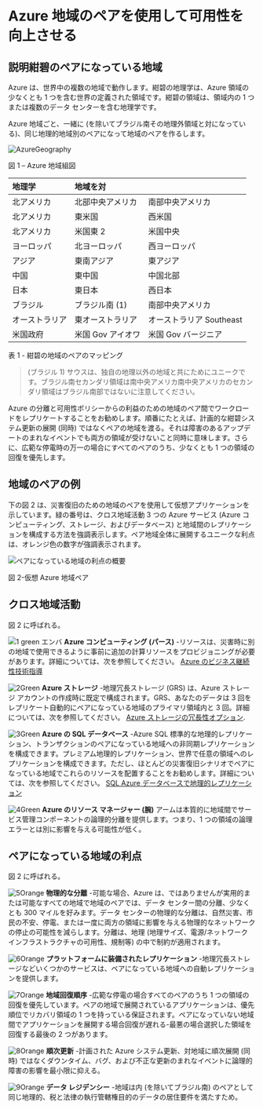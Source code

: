 <properties
	pageTitle="Improve Business Continuity with Azure Regional Pairs"
	description="Use Regional pairs to keep applications resilient during data center failures."
	services="multiple"
	documentationCenter=""
	authors="rboucher"
	manager="jwhit"
	editor="tysonn"/>

<tags
    ms.service="backup"
    ms.workload="storage-backup-recovery"
    ms.tgt_pltfrm="na"
    ms.devlang="na"
    ms.topic="article"
    ms.date="07/07/2015"
    ms.author="robb"/>

# Azure 地域のペアを使用して可用性を向上させる

## 説明紺碧のペアになっている地域

Azure は、世界中の複数の地域で動作します。紺碧の地理学は、Azure 領域の少なくとも 1 つを含む世界の定義された領域です。紺碧の領域は、領域内の 1 つまたは複数のデータ センターを含む地理学です。

Azure 地域ごと、一緒に (を除いてブラジル南その地理外領域と対になっている)、同じ地理的地域別のペアになって地域のペアを作るします。


![AzureGeography](./media/best-practices-availability-paired-regions/GeoRegionDataCenter.png)

図 1 – Azure 地域組図



|地理学 | 地域を対 |                 |
|:-------------|:-------------   |:-------------   |
|北アメリカ |北部中央アメリカ |南部中央アメリカ |
|北アメリカ |東米国 |西米国 |
|北アメリカ |米国東 2 |米国中央 |
|ヨーロッパ |北ヨーロッパ |西ヨーロッパ |
|アジア |東南アジア |東アジア |
|中国 |東中国 |中国北部 |
|日本 |東日本 |西日本 |
|ブラジル |ブラジル南 (1) |南部中央アメリカ |
|オーストラリア |東オーストラリア |オーストラリア Southeast|
|米国政府 |米国 Gov アイオワ |米国 Gov バージニア |

表 1 - 紺碧の地域のペアのマッピング

> (ブラジル 1) サウスは、独自の地理以外の地域と共にためにユニークです。ブラジル南セカンダリ領域は南中央アメリカ南中央アメリカのセカンダリ領域はブラジル南部ではないに注意してください。

Azure の分離と可用性ポリシーからの利益のための地域のペア間でワークロードをレプリケートすることをお勧めします。順番にたとえば、計画的な紺碧システム更新の展開 (同時) ではなくペアの地域を渡る。それは障害のあるアップデートのまれなイベントでも両方の領域が受けないこと同時に意味します。さらに、広範な停電時の万一の場合にすべてのペアのうち、少なくとも 1 つの領域の回復を優先します。

## 地域のペアの例
下の図 2 は、災害復旧のための地域のペアを使用して仮想アプリケーションを示しています。緑の番号は、クロス地域活動 3 つの Azure サービス (Azure コンピューティング、ストレージ、およびデータベース) と地域間のレプリケーションを構成する方法を強調表示します。ペア地域全体に展開するユニークな利点は、オレンジ色の数字が強調表示されます。


![ペアになっている地域の利点の概要](./media/best-practices-availability-paired-regions/PairedRegionsOverview2.png)

図 2-仮想 Azure 地域ペア

## クロス地域活動
図 2 に呼ばれる。

![1 green エンバ](./media/best-practices-availability-paired-regions/1Green.png) **Azure コンピューティング (パース)** -リソースは、災害時に別の地域で使用できるように事前に追加の計算リソースをプロビジョニングが必要があります。詳細については、次を参照してください。 [Azure のビジネス継続性技術指導](https://msdn.microsoft.com/library/azure/hh873027.aspx)

![2Green](./media/best-practices-availability-paired-regions/2Green.png) **Azure ストレージ** -地理冗長ストレージ (GRS) は、Azure ストレージ アカウントの作成時に既定で構成されます。GRS、あなたのデータは 3 回をレプリケート自動的にペアになっている地域のプライマリ領域内と 3 回。詳細については、次を参照してください。 [Azure ストレージの冗長性オプション](../storage/storage-redundancy.md).


![3Green](./media/best-practices-availability-paired-regions/3Green.png) **Azure の SQL データベース** -Azure SQL 標準的な地理的レプリケーション、トランザクションのペアになっている地域への非同期レプリケーションを構成できます。プレミアム地理的レプリケーション、世界で任意の領域へのレプリケーションを構成できます。ただし、ほとんどの災害復旧シナリオでペアになっている地域でこれらのリソースを配置することをお勧めします。詳細については、次を参照してください。  [SQL Azure データベースで地理的レプリケーション](https://msdn.microsoft.com/library/azure/dn783447.aspx)

![4Green](./media/best-practices-availability-paired-regions/4Green.png) **Azure のリソース マネージャー (腕)** アームは本質的に地域間でサービス管理コンポーネントの論理的分離を提供します。つまり、1 つの領域の論理エラーとは別に影響を与える可能性が低く。

## ペアになっている地域の利点
図 2 に呼ばれる。  

![5Orange](./media/best-practices-availability-paired-regions/5Orange.png)
**物理的な分離** -可能な場合、Azure は、ではありませんが実用的または可能なすべての地域で地域のペアでは、データ センター間の分離、少なくとも 300 マイルを好みます。データ センターの物理的な分離は、自然災害、市民の不安、停電、または一度に両方の領域に影響を与える物理的なネットワークの停止の可能性を減らします。分離は、地理 (地理サイズ、電源/ネットワーク インフラストラクチャの可用性、規制等) の中で制約が適用されます。  

![6Orange](./media/best-practices-availability-paired-regions/6Orange.png)
**プラットフォームに装備されたレプリケーション** -地理冗長ストレージなどいくつかのサービスは、ペアになっている地域への自動レプリケーションを提供します。

![7Orange](./media/best-practices-availability-paired-regions/7Orange.png)
**地域回復順序** -広範な停電の場合すべてのペアのうち 1 つの領域の回復を優先しています。ペアの地域で展開されているアプリケーションは、優先順位でリカバリ領域の 1 つを持っている保証されます。ペアになっていない地域間でアプリケーションを展開する場合回復が遅れる-最悪の場合選択した領域を回復する最後の 2 つがあります。

![8Orange](./media/best-practices-availability-paired-regions/8Orange.png)
**順次更新** -計画された Azure システム更新、対地域に順次展開 (同時) ではなくダウンタイム、バグ、および不正な更新のまれなイベントに論理的障害の影響を最小限に抑える。


![9Orange](./media/best-practices-availability-paired-regions/9Orange.png)
**データ レジデンシー** -地域は内 (を除いてブラジル南) のペアとして同じ地理的、税と法律の執行管轄権目的のデータの居住要件を満たすため。
